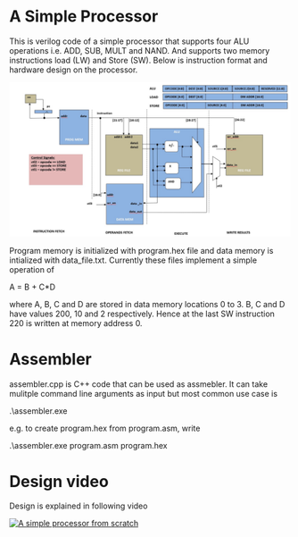 # A Simple Processor

This is verilog code of a simple processor that supports four ALU operations i.e. ADD, SUB, MULT and NAND. And supports two memory instructions load (LW) and Store (SW). Below is instruction format and hardware design on the processor.

![Processor Design](https://github.com/yasir-javed/simple_processor/blob/main/image.jpg?raw=true)


Program memory is initialized with program.hex file and data memory is intialized with data_file.txt. Currently these files implement a simple operation of


A = B + C*D


where A, B, C and D are stored in data memory locations 0 to 3. B, C and D have values 200, 10 and 2 respectively. Hence at the last SW instruction 220 is written at memory address 0.

# Assembler
assembler.cpp is C++ code that can be used as assmebler. It can take mulitple command line arguments as input but most common use case is

.\assembler.exe <asm file> <hex file>

e.g. to create program.hex from program.asm, write

.\assembler.exe program.asm program.hex

# Design video
Design is explained in following video


[![A simple processor from scratch](https://img.youtube.com/vi/HCzIK322Pzw/0.jpg)](https://www.youtube.com/watch?v=HCzIK322Pzw)
